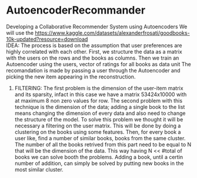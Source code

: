 # AutoencoderRecommander
Developing a Collaborative Recommender System using Autoencoders
We will use the https://www.kaggle.com/datasets/alexanderfrosati/goodbooks-10k-updated?resource=download  
IDEA:
The process is based on the assumption that user preferences are highly correlated with each other. First, we structure the data as a matrix with the users on the rows and the books as columns.
Then we train an Autoencoder using the users, vector of ratings for all books as data unit
The recomandation is made by passing a user through the Autoencoder and picking the new item appearing in the reconstruction.

1) FILTERING:
The first problem is the dimension of the user-item matrix and its sparsity, infact in this case we have a matrix 53424x10000 with at maximum 8 non zero values for row.
The second problem with this technique is the dimension of the data; adding a single book to the list means changing the dimension of every data and also need to change the structure of the model.
To solve this problem we thought it will be necessary a filtering on the user matrix. 
This will be done by doing a clustering on the books using some features. Then, for every book a user like, find a number of similar books, books from the same cluster. The number of all the books retrived from this part need to be equal to N that will be the dimension of the data.
This way having N << #total of books we can solve booth the problems. Adding a book, until a certin number of addition, can simply be solved by putting new books in the most similar cluster.  